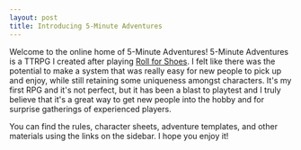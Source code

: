 ```yaml
---
layout: post
title: Introducing 5-Minute Adventures
---
```


Welcome to the online home of 5-Minute Adventures! 5-Minute Adventures is a TTRPG I created after playing [Roll for Shoes](https://rollforshoes.com). I felt like there was the potential to make a system that was really easy for new people to pick up and enjoy, while still retaining some uniqueness amongst characters. It's my first RPG and it's not perfect, but it has been a blast to playtest and I truly believe that it's a great way to get new people into the hobby and for surprise gatherings of experienced players.

You can find the rules, character sheets, adventure templates, and other materials using the links on the sidebar. I hope you enjoy it!
